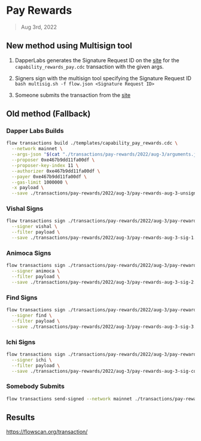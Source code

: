 # Pay Rewards
> Aug 3rd, 2022

## New method using Multisign tool

1. DapperLabs generates the Signature Request ID on the [site](https://flow-multisig-git-service-account-onflow.vercel.app/mainnet?type=serviceAccount&name=capability_pay_rewards.cdc&param=&acct=0x8624b52f9ddcd04a&limit=1000000) for the `capability_rewards_pay.cdc` transaction with the given args.

2. Signers sign with the multisign tool specifying the Signature Request ID
`bash multisig.sh -f flow.json <Signature Request ID>`

3. Someone submits the transaction from the [site](https://flow-multisig-git-service-account-onflow.vercel.app/mainnet)

## Old method (Fallback)

### Dapper Labs Builds


```sh
flow transactions build ./templates/capability_pay_rewards.cdc \
  --network mainnet \
  --args-json "$(cat "./transactions/pay-rewards/2022/aug-3/arguments.json")" \
  --proposer 0xe467b9dd11fa00df \
  --proposer-key-index 11 \
  --authorizer 0xe467b9dd11fa00df \
  --payer 0xe467b9dd11fa00df \
  --gas-limit 1000000 \
  -x payload \
  --save ./transactions/pay-rewards/2022/aug-3/pay-rewards-aug-3-unsigned.rlp
```

### Vishal Signs

```sh
flow transactions sign ./transactions/pay-rewards/2022/aug-3/pay-rewards-aug-3-unsigned.rlp \
  --signer vishal \
  --filter payload \
  --save ./transactions/pay-rewards/2022/aug-3/pay-rewards-aug-3-sig-1.rlp
```

### Animoca Signs

```sh
flow transactions sign ./transactions/pay-rewards/2022/aug-3/pay-rewards-aug-3-sig-1.rlp \
  --signer animoca \
  --filter payload \
  --save ./transactions/pay-rewards/2022/aug-3/pay-rewards-aug-3-sig-2.rlp
```

### Find Signs

```sh
flow transactions sign ./transactions/pay-rewards/2022/aug-3/pay-rewards-aug-3-sig-2.rlp \
  --signer find \
  --filter payload \
  --save ./transactions/pay-rewards/2022/aug-3/pay-rewards-aug-3-sig-3.rlp
```

### Ichi Signs

```sh
flow transactions sign ./transactions/pay-rewards/2022/aug-3/pay-rewards-aug-3-sig-3.rlp \
  --signer ichi \
  --filter payload \
  --save ./transactions/pay-rewards/2022/aug-3/pay-rewards-aug-3-sig-complete.rlp
```

### Somebody Submits

```sh
flow transactions send-signed --network mainnet ./transactions/pay-rewards/2022/aug-3/pay-rewards-aug-3-sig-complete.rlp
```

## Results

https://flowscan.org/transaction/

